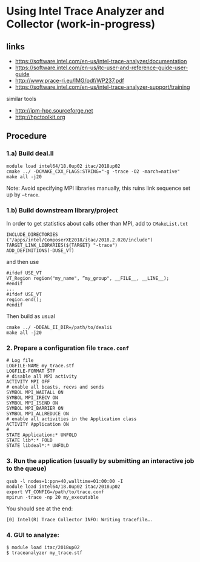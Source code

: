 # Using Intel Trace Analyzer and Collector (work-in-progress)

##  links

- https://software.intel.com/en-us/intel-trace-analyzer/documentation 
- https://software.intel.com/en-us/itc-user-and-reference-guide-user-guide 
- http://www.prace-ri.eu/IMG/pdf/WP237.pdf 
- https://software.intel.com/en-us/intel-trace-analyzer-support/training

similar tools
- http://ipm-hpc.sourceforge.net
- http://hpctoolkit.org

## Procedure

### 1.a) Build deal.II

```
module load intel64/18.0up02 itac/2018up02
cmake ../ -DCMAKE_CXX_FLAGS:STRING="-g -trace -O2 -march=native"
make all -j20
```

Note: Avoid specifying MPI libraries manually, this ruins link sequence set up by `–trace`.

### 1.b) Build downstream library/project

In order to get statistics about calls other than MPI, add to `CMakeList.txt`
```
INCLUDE_DIRECTORIES ("/apps/intel/ComposerXE2018/itac/2018.2.020/include")
TARGET_LINK_LIBRARIES(${TARGET} "-trace")
ADD_DEFINITIONS(-DUSE_VT)
```
and then use
```
#ifdef USE_VT
VT_Region region("my_name", “my_group", __FILE__, __LINE__);
#endif
...
#ifdef USE_VT
region.end();
#endif
```
Then build as usual
```
cmake ../ -DDEAL_II_DIR=/path/to/dealii
make all -j20
```

### 2. Prepare a configuration file  `trace.conf`
```
# Log file
LOGFILE-NAME my_trace.stf
LOGFILE-FORMAT STF
# disable all MPI activity
ACTIVITY MPI OFF
# enable all bcasts, recvs and sends
SYMBOL MPI_WAITALL ON
SYMBOL MPI_IRECV ON
SYMBOL MPI_ISEND ON
SYMBOL MPI_BARRIER ON
SYMBOL MPI_ALLREDUCE ON
# enable all activities in the Application class 
ACTIVITY Application ON
# 
STATE Application:* UNFOLD
STATE lib*:* FOLD
STATE libdeal*:* UNFOLD
```

### 3. Run the application (usually by submitting an interactive job to the queue)

```
qsub -l nodes=1:ppn=40,walltime=01:00:00 -I
module load intel64/18.0up02 itac/2018up02
export VT_CONFIG=/path/to/trace.conf
mpirun -trace -np 20 my_executable
```

You should see at the end: 
```
[0] Intel(R) Trace Collector INFO: Writing tracefile….
```

### 4. GUI to analyze:
```
$ module load itac/2018up02
$ traceanalyzer my_trace.stf
```